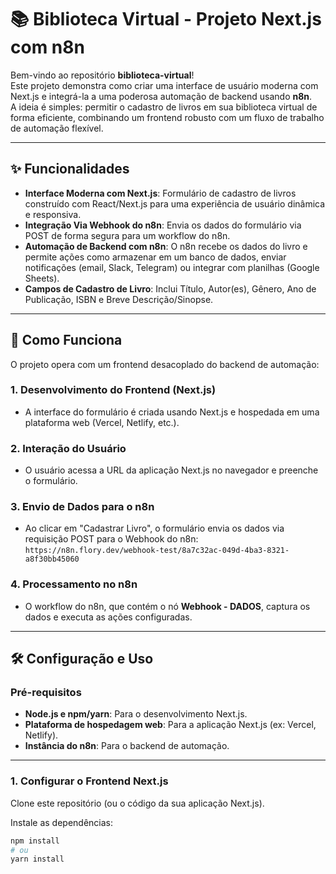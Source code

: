 # 📚 Biblioteca Virtual - Projeto Next.js com n8n

Bem-vindo ao repositório **biblioteca-virtual**!  
Este projeto demonstra como criar uma interface de usuário moderna com Next.js e integrá-la a uma poderosa automação de backend usando **n8n**.  
A ideia é simples: permitir o cadastro de livros em sua biblioteca virtual de forma eficiente, combinando um frontend robusto com um fluxo de trabalho de automação flexível.

---

## ✨ Funcionalidades

- **Interface Moderna com Next.js**: Formulário de cadastro de livros construído com React/Next.js para uma experiência de usuário dinâmica e responsiva.
- **Integração Via Webhook do n8n**: Envia os dados do formulário via POST de forma segura para um workflow do n8n.
- **Automação de Backend com n8n**: O n8n recebe os dados do livro e permite ações como armazenar em um banco de dados, enviar notificações (email, Slack, Telegram) ou integrar com planilhas (Google Sheets).
- **Campos de Cadastro de Livro**: Inclui Título, Autor(es), Gênero, Ano de Publicação, ISBN e Breve Descrição/Sinopse.

---

## 🚀 Como Funciona

O projeto opera com um frontend desacoplado do backend de automação:

### 1. Desenvolvimento do Frontend (Next.js)

- A interface do formulário é criada usando Next.js e hospedada em uma plataforma web (Vercel, Netlify, etc.).

### 2. Interação do Usuário

- O usuário acessa a URL da aplicação Next.js no navegador e preenche o formulário.

### 3. Envio de Dados para o n8n

- Ao clicar em "Cadastrar Livro", o formulário envia os dados via requisição POST para o Webhook do n8n:  
  `https://n8n.flory.dev/webhook-test/8a7c32ac-049d-4ba3-8321-a8f30bb45060`

### 4. Processamento no n8n

- O workflow do n8n, que contém o nó **Webhook - DADOS**, captura os dados e executa as ações configuradas.

---

## 🛠️ Configuração e Uso

### Pré-requisitos

- **Node.js e npm/yarn**: Para o desenvolvimento Next.js.
- **Plataforma de hospedagem web**: Para a aplicação Next.js (ex: Vercel, Netlify).
- **Instância do n8n**: Para o backend de automação.

---

### 1. Configurar o Frontend Next.js

Clone este repositório (ou o código da sua aplicação Next.js).

Instale as dependências:

```bash
npm install
# ou
yarn install
